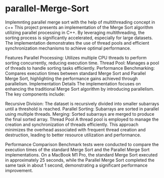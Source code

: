 # parallel-Merge-Sort
Implemnting parallel merge sort with the help of multithreading concept in c++
This project presents an implementation of the Merge Sort algorithm utilizing parallel processing in C++. By leveraging multithreading, the sorting process is significantly accelerated, especially for large datasets. The implementation demonstrates the use of thread pools and efficient synchronization mechanisms to achieve optimal performance.

Features
Parallel Processing: Utilizes multiple CPU threads to perform sorting concurrently, reducing execution time.
Thread Pool: Manages a pool of threads to handle sorting tasks efficiently.
Performance Benchmarking: Compares execution times between standard Merge Sort and Parallel Merge Sort, highlighting the performance gains achieved through parallelism.
Implementation Details
The implementation focuses on enhancing the traditional Merge Sort algorithm by introducing parallelism. The key components include:

Recursive Division: The dataset is recursively divided into smaller subarrays until a threshold is reached.
Parallel Sorting: Subarrays are sorted in parallel using multiple threads.
Merging: Sorted subarrays are merged to produce the final sorted array.
Thread Pool
A thread pool is employed to manage the creation and synchronization of threads efficiently. This approach minimizes the overhead associated with frequent thread creation and destruction, leading to better resource utilization and performance.

Performance Comparison
Benchmark tests were conducted to compare the execution times of the standard Merge Sort and the Parallel Merge Sort implementations. On a MacBook M1 Pro, the standard Merge Sort executed in approximately 25 seconds, while the Parallel Merge Sort completed the same task in about 1 second, demonstrating a significant performance improvement.

